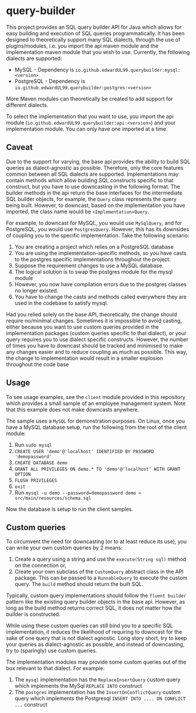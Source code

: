 query-builder
==
This project provides an SQL query builder API for Java which allows for easy building
and execution of SQL queries programmatically. It has been designed to theoretically support many
SQL dialects, through the use of plugins/modules, i.e. you import the api maven module and the implementation
maven module that you wish to use. Currently, the following dialects are supported:
- MySQL - Dependency is `io.github.edwardUL99.querybuilder:mysql:<version>`
- PostgreSQL - Dependency is `io.github.edwardUL99.querybuilder:postgres:<version>`

More Maven modules can theoretically be created to add support for different dialects.

To select the implementation that you want to use, you import the api module (`io.github.edwardUL99.querybuilder:api:<version>`)
and your implementation module. You can only have one imported at a time.

## Caveat
Due to the support for varying, the base api provides the ability to build SQL queries as dialect-agnostic as possible.
Therefore, only the core features common between all SQL dialects are supported. Implementations may contain methods which
allow building SQL constructs specific to that construct, but you have to use downcasting in the following format. The
builder methods in the api return the base interfaces for the intermediate SQL builder objects, for example,
the `Query` class represents the query being built. However, to downcast, based on the implementation you have imported,
the class name would be `<Implementation>Query`.

For example, to downcast for MySQL, you would use `MySqlQuery`, and for PostgreSQL, you would use
`PostgresQuery`. However, this has its downsides of coupling you to the specific implementation. Take the following scenario:
1. You are creating a project which relies on a PostgreSQL database
2. You are using the implementation-specific methods, so you have casts to the postgres specific
implementations throughout the project.
3. Suppose the requirement changes to use a MySQL database. 
4. The logical solution is to swap the postgres module for the mysql module
5. However, you now have compilation errors due to the postgres classes no longer existed.
6. You have to change the casts and methods called everywhere they are used in the codebase to satisfy mysql.

Had you relied solely on the base API, theoretically, the change should require no/minimal changes. Sometimes it is impossible
to avoid casting, either because you want to use custom queries provided in the implementation packages (custom queries specific to that
dialect), or your query requires you to use dialect specific constructs. However, the number of times you have to downcast
should be tracked and minimised to make any changes easier and to reduce coupling as much as possible. This way, the change
to implementation would result in a smaller explosion throughout the code base

## Usage
To see usage examples, see the `client` module provided in this repository which provides a small sample
of an employee management system. Note that this example does not make downcasts anywhere.

The sample uses a `MySQL` for demonstration purposes. On Linux, once you have a MySQL database setup, run the following from the root of the client module:
1. Run `sudo mysql`
2. `CREATE USER 'demo'@'localhost' IDENTIFIED BY PASSWORD 'demopassword'`
3. `CREATE DATABASE demo`
4. `GRANT ALL PRIVILEGES ON demo.* TO 'demo'@'localhost' WITH GRANT OPTION`
5. `FLUSH PRIVILEGES`
6. `exit`
7. Run `mysql -u demo --password=demopassword demo < src/main/resources/schema.sql`

Now the database is setup to run the client samples.

## Custom queries
To circumvent the need for downcasting (or to at least reduce its use), you can write your own custom queries by 2 means:
1. Create a query using a string and use the `execute(String sql)` method on the connection or,
2. Create your own subclass of the `CustomQuery` abstract class in the API package. This can be passed to a `RunnableQuery` to execute the custom query. 
The `build` method should return the built SQL.

Typically, custom query implementations should follow the `fluent builder` pattern like the existing query builder objects
in the base api. However, as long as the build method returns correct SQL, it does not matter how the builder is constructed.

While using these custom queries can still bind you to a specific SQL implementation, it reduces the likelihood of requiring
to downcast for the sake of one query that is not dialect agnostic. Long story short, try to keep your
queries as dialect-agnostic as possible, and instead of downcasting, try to (sparingly) use custom queries.

The implementation modules may provide some custom queries out of the box relevant to that dialect. For example:
1. The `mysql` implementation has the `ReplaceInsertQuery` custom query which implements the MySql
`REPLACE INTO` construct
2. The `postgres` implementation has the `InsertOnConflictQuery` custom query which implements the Postgresql
`INSERT INTO .... ON CONFLICT ...` construct